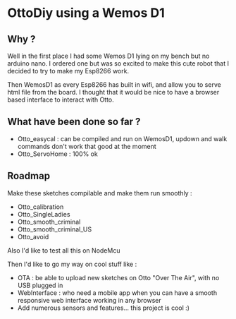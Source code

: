 # OttoDiy using a Wemos D1

## Why ?

Well in the first place I had some Wemos D1 lying on my bench but no arduino nano. I ordered one but was so excited to make this cute robot that I decided to try to make my Esp8266 work.

Then WemosD1 as every Esp8266 has built in wifi, and allow you to serve html file from the board. I thought that it would be nice to have a browser based interface to interact with Otto.

## What have been done so far ?

- Otto_easycal : can be compiled and run on WemosD1, updown and walk commands don't work that good at the moment
- Otto_ServoHome : 100% ok

## Roadmap

Make these sketches compilable and make them run smoothly :

- Otto_calibration
- Otto_SingleLadies
- Otto_smooth_criminal
- Otto_smooth_criminal_US
- Otto_avoid

Also I'd like to test all this on NodeMcu

Then I'd like to go my way on cool stuff like :

- OTA : be able to upload new sketches on Otto "Over The Air", with no USB plugged in
- WebInterface : who need a mobile app when you can have a smooth responsive web interface working in any browser
- Add numerous sensors and features... this project is cool :)
